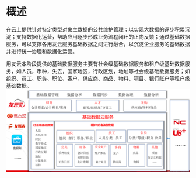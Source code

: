 # 概述

在云上提供针对特定类型对象主数据的公共维护管理；以实现大数据的逐步积累沉淀；支持数据化运营，帮助应用逐步形成业务流程闭环的正向反馈；通过基础数据服务，可以支撑各用友云服务基础数据之间进行融合，以沉淀企业服务的基础数据并进行统一治理和数据化运营。

用友云本阶段提供的基础数据服务主要有社会级基础数据服务和租户级基础数据服务，如人员，币种，失去，国家地区，行政区划，地址等社会级基础数据服务；如组织、员工、职务、职位、客户、供应商、商品、物料、项目、银行账户等租户级基础数据。
![](images/yingyongjichushuju-1.png)